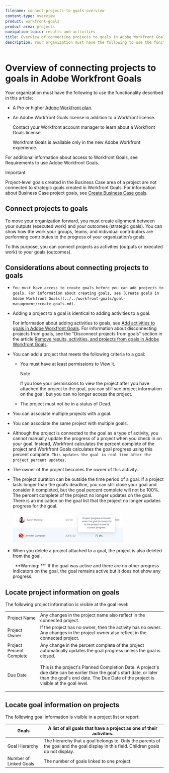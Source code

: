 ```yaml
---
filename: connect-projects-to-goals-overview
content-type: overview
product: workfront-goals
product-area: projects
navigation-topic: results-and-activities
title: Overview of connecting projects to goals in Adobe Workfront Goals
description: Your organization must have the following to use the functionality described in this article:
---
```


# Overview of connecting projects to goals in Adobe Workfront Goals

Your organization must have the following to use the functionality described in this article:

* A Pro or higher [Adobe Workfront plan](https://www.workfront.com/plans). 
* An Adobe Workfront Goals license in addition to a Workfront license.

  Contact your Workfront account manager to learn about a Workfront Goals license.

  Workfront Goals is available only in the new Adobe Workfront experience.

For additional information about access to Workfront Goals, see Requirements to use Adobe Workfront Goals.

>[!IMPORTANT]
>
>Project-level goals created in the Business Case area of a project are not connected to strategic goals created in Workfront Goals.&nbsp;For information about Business Case project goals, see [Create Business Case goals](../../manage-work/projects/define-a-business-case/create-business-case-goals.md).

## Connect projects to goals

To move your organization forward, you must create alignment between your outputs (executed work) and your outcomes (strategic goals). You can show how the work your groups, teams, and individual contributors are performing contributes to the progress of your organization’s goals.

To this purpose, you can connect projects as activities (outputs or executed work) to your goals (outcomes).

## Considerations about connecting projects to goals

* `You must have access to create goals before you can add projects to goals. For information about creating goals, see [Create goals in Adobe Workfront Goals](../../workfront-goals/goal-management/create-goals.md).` 
* Adding a project to a goal is identical to adding activities to a goal.

  For information about adding activities to goals, see [Add activities to goals in Adobe Workfront Goals](../../workfront-goals/results-and-activities/add-activities-to-goals.md). For information about disconnecting projects from goals, see the "Disconnect projects from goals" section in the article [Remove results, activities, and projects from goals in Adobe Workfront Goals](../../workfront-goals/results-and-activities/remove-results-activities-from-goals.md). 

* You can add a project that meets the following criteria to a goal:

  * You must have at least permissions to&nbsp;View it.

    >[!NOTE]
    >
    >If you lose your permissions to view the project after you have attached the project to the goal, you can still see project information on the goal, but you can no longer access the project.

  * The project must not be in a status of Dead.

* You can associate multiple projects with a goal.
* You can associate the same project with multiple goals. 
* Although the project is connected to the goal as a type of activity, you cannot manually update the progress of a project when you check in on your goal. Instead, Workfront calculates the percent complete of the project and Workfront Goals calculates the goal progress using this percent complete. `This updates the goal in real time after the project percent updates.`
* The owner of the project becomes the owner of this activity.
* The project duration can be outside the time period of a goal. If a project lasts longer than the goal’s deadline, you can still close your goal and consider it completed, but the goal percent complete will not be 100%. The percent complete of the project no longer updates on the goal. There is an indication on the goal list that the project no longer updates progress for the goal.

  ![](assets/goal-closed-project-active-warning-goal-list-350x94.png)

* When you delete a project attached to a goal, the project is also deleted from the goal.

  ` `**Warning: **``If the goal was active and there are no other progress indicators on the goal, the goal remains active but it does not show any progress.

## Locate project information on goals

The following project information is visible at the goal level: 

<table cellspacing="0"> 
 <col> 
 <col> 
 <tbody> 
  <tr> 
   <td role="rowheader">Project Name</td> 
   <td>Any changes in the project name also reflect in the connected project. </td> 
  </tr> 
  <tr> 
   <td role="rowheader">Project Owner</td> 
   <td> If the project has no owner, then the activity has no owner. Any changes in the project owner also reflect in the connected project. </td> 
  </tr> 
  <tr> 
   <td role="rowheader">Project Percent Complete</td> 
   <td>Any change in the percent complete of the project automatically updates the goal progress unless the goal is closed. </td> 
  </tr> 
  <tr> 
   <td role="rowheader">Due Date</td> 
   <td> <p>This is the project's Planned Completion Date. A project's due date can be earlier than the goal's start date, or later than the goal's end date. The Due Date of the project is visible at the goal level.</p> </td> 
  </tr> 
 </tbody> 
</table>

## Locate goal information on projects

The following goal information is visible in a project list or report:

| Goals  |A list of all goals that have a project as one of their activities.  |
|---|---|
| Goal Hierarchy |The hierarchy that a goal belongs to. Only the parents of the goal and the goal display in this field. Children goals do not display.  |
| Number of Linked Goals |The number of goals linked to one project. |


